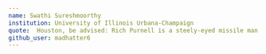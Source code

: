 ```yaml
---
name: Swathi Sureshmoorthy
institution: University of Illinois Urbana-Champaign 
quote:  Houston, be advised: Rich Purnell is a steely-eyed missile man
github_user: madhatter6
---
```

